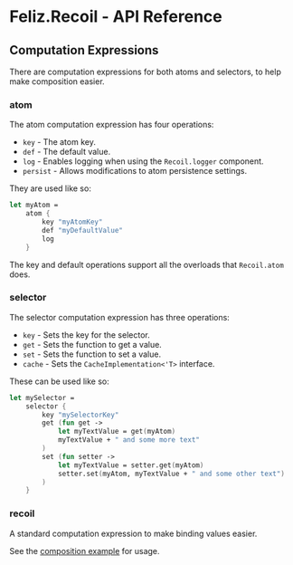 # Feliz.Recoil - API Reference

## Computation Expressions

There are computation expressions for both atoms and selectors, to help make composition easier.

### atom

The atom computation expression has four operations: 
* `key` - The atom key.
* `def` - The default value.
* `log` - Enables logging when using the `Recoil.logger` component.
* `persist` - Allows modifications to atom persistence settings.

They are used like so:

```fs
let myAtom = 
    atom {
        key "myAtomKey"
        def "myDefaultValue"
        log
    }
```

The key and default operations support all the overloads that `Recoil.atom` does.

### selector

The selector computation expression has three operations: 

* `key` - Sets the key for the selector.
* `get` - Sets the function to get a value.
* `set` - Sets the function to set a value.
* `cache` - Sets the `CacheImplementation<'T>` interface.

These can be used like so:

```fs
let mySelector =
    selector {
        key "mySelectorKey"
        get (fun get ->
            let myTextValue = get(myAtom)
            myTextValue + " and some more text"
        )
        set (fun setter ->
            let myTextValue = setter.get(myAtom)
            setter.set(myAtom, myTextValue + " and some other text")
        )
    }
```

### recoil

A standard computation expression to make binding values easier.

See the [composition example](https://shmew.github.io/Feliz.Recoil/#/Recoil/Examples/Composition) for usage.
